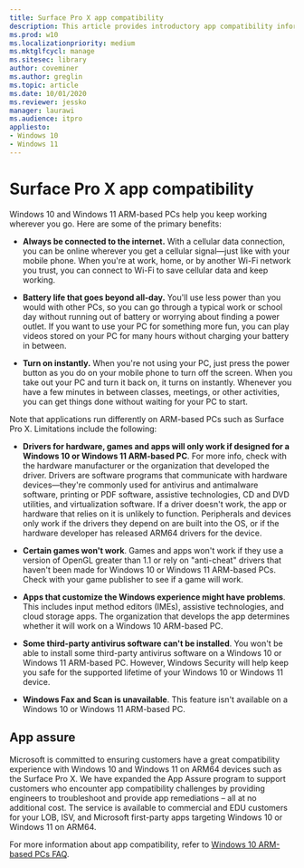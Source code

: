 ```yaml
---
title: Surface Pro X app compatibility
description: This article provides introductory app compatibility information for Surface Pro X ARM-based PCs.
ms.prod: w10
ms.localizationpriority: medium
ms.mktglfcycl: manage
ms.sitesec: library
author: coveminer
ms.author: greglin
ms.topic: article
ms.date: 10/01/2020
ms.reviewer: jessko
manager: laurawi
ms.audience: itpro
appliesto:
- Windows 10
- Windows 11
---
```

# Surface Pro X app compatibility

Windows 10 and Windows 11 ARM-based PCs help you keep working wherever you go. Here are some of the primary benefits:

- **Always be connected to the internet.** With a cellular data connection, you can be online wherever you get a cellular signal—just like with your mobile phone. When you're at work, home, or by another Wi-Fi network you trust, you can connect to Wi-Fi to save cellular data and keep working.

- **Battery life that goes beyond all-day.**  You'll use less power than you would with other PCs, so you can go through a typical work or school day without running out of battery or worrying about finding a power outlet. If you want to use your PC for something more fun, you can play videos stored on your PC for many hours without charging your battery in between.

- **Turn on instantly.** When you're not using your PC, just press the power button as you do on your mobile phone to turn off the screen. When you take out your PC and turn it back on, it turns on instantly. Whenever you have a few minutes in between classes, meetings, or other activities, you can get things done without waiting for your PC to start.

Note that applications run differently on ARM-based PCs such as Surface Pro X. Limitations include the following:

- **Drivers for hardware, games and apps will only work if designed for a Windows 10 or Windows 11 ARM-based PC**. For more info, check with the hardware manufacturer or the organization that developed the driver. Drivers are software programs that communicate with hardware devices—they're commonly used for antivirus and antimalware software, printing or PDF software, assistive technologies, CD and DVD utilities, and virtualization software. If a driver doesn't work, the app or hardware that relies on it is unlikely to function. Peripherals and devices only work if the drivers they depend on are built into the OS, or if the hardware developer has released ARM64 drivers for the device.

- **Certain games won't work**. Games and apps won't work if they use a version of OpenGL greater than 1.1 or rely on "anti-cheat" drivers that haven't been made for Windows 10 or Windows 11 ARM-based PCs. Check with your game publisher to see if a game will work.

- **Apps that customize the Windows experience might have problems**. This includes input method editors (IMEs), assistive technologies, and cloud storage apps. The organization that develops the app determines whether it will work on a Windows 10 ARM-based PC.

- **Some third-party antivirus software can't be installed**. You won't be able to install some third-party antivirus software on a Windows 10 or Windows 11 ARM-based PC. However, Windows Security will help keep you safe for the supported lifetime of your Windows 10 or Windows 11 device.

- **Windows Fax and Scan is unavailable**. This feature isn't available on a Windows 10 or Windows 11 ARM-based PC.

## App assure

Microsoft is committed to ensuring customers have a great
compatibility experience with Windows 10 and Windows 11 on ARM64 devices such as the Surface Pro X. We have expanded the App Assure program to support customers who encounter app compatibility challenges by providing engineers to troubleshoot and provide app remediations – all at no additional cost. The service is available to commercial and EDU customers for your LOB, ISV, and Microsoft first-party apps targeting Windows 10 or Windows 11 on ARM64. 

For more information about app compatibility, refer to [Windows 10 ARM-based PCs FAQ](https://support.microsoft.com/en-us/help/4521606).
